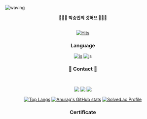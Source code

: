 ![waving](https://capsule-render.vercel.app/api?type=waving&height=300&text=SeungMin's%20GitHub&fontAlign=50&fontAlignY=40&color=gradient)

<div align = "center">
🧑🏻‍💻 <b> 박승민의 깃허브  </b>🧑🏻‍💻 
</div>
<br>
<div align = "center">

[![Hits](https://hits.seeyoufarm.com/api/count/incr/badge.svg?url=https%3A%2F%2Fgithub.com%2Fsmpark00&count_bg=%23000000&title_bg=%23555555&icon=github.svg&icon_color=%23E7E7E7&title=GitHub&edge_flat=false)](https://hits.seeyoufarm.com)
</div>

<h3 align="center"><b> Language </b></h3>
<div align="center">
  
[![js](https://img.shields.io/badge/JavaScript-F7DF1E?style=for-the-badge&logo=JavaScript&logoColor=white)](https://img.shields.io/badge/Spring-6DB33F?style=for-the-badge&logo=spring&logoColor=white)
![js](https://img.shields.io/badge/Java-ED8B00?style=for-the-badge&logo=openjdk&logoColor=white)


<div align="center">

<h3 align="center"><b>💌 Contact 💌 </b></h3>
</br>
<div align="center">
  
<a href="mailto:psm0811@kyonggi.ac.kr"><img src="https://img.shields.io/badge/Gmail-D14836?style=for-the-badge&logo=gmail&logoColor=white&link=mailto:psm0811@kyonggi.ac.kr"/></a>
<a href="https://www.instagram.com/sm_park0.0"><img src="https://img.shields.io/badge/Instagram-%23E4405F.svg?style=for-the-badge&logo=Instagram&logoColor=white&link=https://www.instagram.com/sm_park0.0"/></a>
<a href="https://velog.io/@sm_park00"><img src="http://img.shields.io/badge/-Velog-20c997?style=for-the-badge&link=https://velog.io/@sm_park00"/></a>
</div>

<div align="center">
  
[![Top Langs](https://github-readme-stats.vercel.app/api/top-langs/?username=smpark00)](https://github.com/anuraghazra/github-readme-stats)
[![Anurag's GitHub stats](https://github-readme-stats.vercel.app/api?username=smpark00)](https://github.com/anuraghazra/github-readme-stats)
[![Solved.ac Profile](http://mazassumnida.wtf/api/v2/generate_badge?boj=tonydragon)](https://solved.ac/tonydragon/)


</div>


<h3 align="center"><b> Certificate </b></h3>
<div align="center">

</div>
